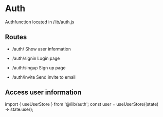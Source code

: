 # Auth

Authfunction located in /lib/auth.js

## Routes
- /auth/
    Show user information

- /auth/signin
    Login page

- /auth/singup
    Sign up page

- /auth/invite
    Send invite to email

## Access user information
import { useUserStore } from '@/lib/auth';
const user = useUserStore((state) => state.user);

